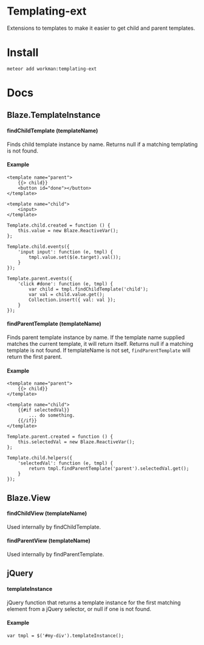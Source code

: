 Templating-ext
==============
Extensions to templates to make it easier to get child and parent templates.

# Install
```
meteor add workman:templating-ext
```

# Docs
## Blaze.TemplateInstance
#### findChildTemplate (templateName)
Finds child template instance by name. Returns null if a matching templating is not found.
#### Example

```
<template name="parent">
	{{> child}}
	<button id="done"></button>
</template>

<template name="child">
	<input>
</template>

Template.child.created = function () {
	this.value = new Blaze.ReactiveVar();
};

Template.child.events({
	'input input': function (e, tmpl) {
		tmpl.value.set($(e.target).val());
	}
});

Template.parent.events({
	'click #done': function (e, tmpl) {
		var child = tmpl.findChildTemplate('child');
		var val = child.value.get();
		Collection.insert({ val: val });
	} 
});
```

#### findParentTemplate (templateName)
Finds parent template instance by name. If the template name supplied matches the current template, it will return itself. Returns null if a matching template is not found. If templateName is not set, ```findParentTemplate``` will return the first parent.

#### Example
```
<template name="parent">
	{{> child}}
</template>

<template name="child">
	{{#if selectedVal}}
		... do something.
	{{/if}}
</template>

Template.parent.created = function () {
	this.selectedVal = new Blaze.ReactiveVar();
};

Template.child.helpers({
	'selectedVal': function (e, tmpl) {
		return tmpl.findParentTemplate('parent').selectedVal.get();
	}
});
```

## Blaze.View
#### findChildView (templateName)
Used internally by findChildTemplate.
#### findParentView (templateName)
Used internally by findParentTemplate.

## jQuery
#### templateInstance
jQuery function that returns a template instance for the first matching element from a jQuery selector, or null if one is not found.
#### Example
```
var tmpl = $('#my-div').templateInstance();
```
